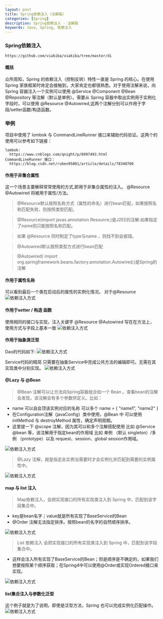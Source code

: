 ```yaml
---
layout: post
title: Spring依赖注入（注解版）
categories: [Spring]
description: Spring依赖注入 - 注解版
keywords: Java, Spring, 依赖注入
---
```

### Spring依赖注入

```
https://github.com/viakiba/viakiba/tree/master/di
```

#### 概括
众所周知，Spring 的依赖注入（控制反转）特性一直是 Spring 的核心。在使用 Spring 家族框架时肯定会接触到，大家肯定也都很熟悉。对于使用注解来说，向 Spring 容器注入一个实例可以使用 @Service @Component @Bean @Repository 等注解（默认是单例）。需要从 Spring 容器中取出实例用于实例化字段时，可以使用 @Resource @Autowired,这两个注解分别可以作用于字段/setter函数/构造函数。

### 举例
项目中使用了 lombok 与 CommandLineRunner  接口来辅助代码验证。这两个的使用可以参考如下链接：
```
lombok:
  https://www.cnblogs.com/qnight/p/8997493.html
CommandLineRunner 接口：
  https://blog.csdn.net/ruben95001/article/details/78340700
```
#### 作用于非集合属性
这一个场景主要解释常常使用的方式,即用于非集合属性的注入。 @Resource @Autowired 将被用于属性/方法。
>@Resource默认按照名称方式（属性的命名）进行bean匹配，如果按照名称匹配失败，则按照类型匹配。

>@Resource(import javax.annotation.Resource;)是J2EE的注解.如果指定了name则只能按照名称匹配。

>如果 @Resource 同时制定了type与name ，则找不到会报错。

>@Autowired默认按照类型方式进行bean匹配

>@Autowired( import org.springframework.beans.factory.annotation.Autowired;)是Spring的注解


#### 作用于属性名称
可以看到最后一个类在启动后的属性的实例化情况。
对于@Resource
![依赖注入方式](/images/post/201808/dicommon1.png)

#### 作用于setter / 构造 函数
使用相同的接口与实现，注入关键字 @Resource @Autowired 写在在方法上，使用方式与字段上基本一致
![依赖注入方式](/images/post/201808/dicommon2.png)

#### 作用于抽象类泛型
Dao的代码如下:
![依赖注入方式](/images/post/201808/dicommon3.png)

Service代码的精简
只需要在抽象Service中完成公共方法的编辑即可。无需在其实现类中分别实现。
![依赖注入方式](/images/post/201808/dicommon4.png)

#### @Lazy 与 @Bean

> @Bean 注解可以让方法向Spring容器组合如一个 Bean 。查看bean的注解会发现，该注解会有多个参数供定义。比如：
* name 可以自会顶该实例对应的名称 可以多个 name = { "name1", "name2" }
* 在Configuration注解（javaConfig）类中使用，@Bean 中 可以使用 initMethod 与 destroyMethod 属性，确定声明周期。
* 这里提一下 @scope 注解，因为其可以和多个注解搭配使用 比如 @Service @bean 等，该注解用于指定bean的作用域 比如 单例 （默认 singleton）/多例 （prototype）以及 request、session、global session作用域。

![依赖注入方式](/images/post/201808/dicommon5.png)

> @Lazy 注解，就是指定此实例当需要时才会实例化并匹配到需要的实例属性中。

![依赖注入方式](/images/post/201808/dicommon6.png)

#### map 与 list 注入

>Map依赖注入，会把实现接口的所有实现类注入到 Spring 中，匹配到该字段集合中。
  * key是bean名字；value就是所有实现了BaseService的Bean
  * @Order 注解无法指定排序。按照bean的名字的自然顺序排序。

![依赖注入方式](/images/post/201808/dicommon7.png)

>List 依赖注入 会把实现接口的所有实现类注入到 Spring 中，匹配到该字段集合中。
  * 这样会注入所有实现了BaseService的Bean；但是顺序是不确定的，如果我们想要按照某个顺序获取；在Spring4中可以使用@Order或实现Ordered接口来实现。

![依赖注入方式](/images/post/201808/dicommon8.png)

#### list集合注入与参数化泛型
这个例子就是为了说明，即使是泛型方法，Spring 也可以完成实例化匹配操作。
![依赖注入方式](/images/post/201808/dicommon9.png)
